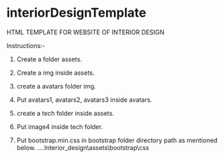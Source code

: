 # interiorDesignTemplate
HTML TEMPLATE FOR WEBSITE OF INTERIOR DESIGN


Instructions:-
1. Create a folder assets.
2. Create a img inside assets.
3. create a avatars folder img.
4. Put avatars1, avatars2, avatars3 inside avatars.
5. create a tech folder inside assets.
6. Put image4 inside tech folder.

7. Put bootstrap.min.css in bootstrap folder directory path as mentioned below. 
   ....Interior_design\assets\bootstrap\css
